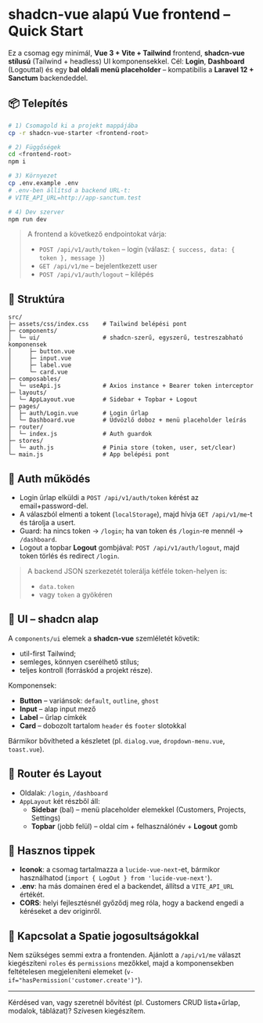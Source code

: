 # shadcn-vue alapú Vue frontend – Quick Start

Ez a csomag egy minimál, **Vue 3 + Vite + Tailwind** frontend, **shadcn-vue stílusú** (Tailwind + headless) UI komponensekkel.
Cél: **Login**, **Dashboard** (Logouttal) és egy **bal oldali menü placeholder** – kompatibilis a **Laravel 12 + Sanctum** backendeddel.

## 📦 Telepítés

```bash
# 1) Csomagold ki a projekt mappájába
cp -r shadcn-vue-starter <frontend-root>

# 2) Függőségek
cd <frontend-root>
npm i

# 3) Környezet
cp .env.example .env
# .env-ben állítsd a backend URL-t:
# VITE_API_URL=http://app-sanctum.test

# 4) Dev szerver
npm run dev
```

> A frontend a következő endpointokat várja:
> - `POST /api/v1/auth/token` – login (válasz: `{ success, data: { token }, message }`)
> - `GET /api/v1/me` – bejelentkezett user
> - `POST /api/v1/auth/logout` – kilépés

## 🧱 Struktúra

```
src/
├─ assets/css/index.css    # Tailwind belépési pont
├─ components/
│  └─ ui/                  # shadcn-szerű, egyszerű, testreszabható komponensek
│     ├─ button.vue
│     ├─ input.vue
│     ├─ label.vue
│     └─ card.vue
├─ composables/
│  └─ useApi.js            # Axios instance + Bearer token interceptor
├─ layouts/
│  └─ AppLayout.vue        # Sidebar + Topbar + Logout
├─ pages/
│  ├─ auth/Login.vue       # Login űrlap
│  └─ Dashboard.vue        # Üdvözlő doboz + menü placeholder leírás
├─ router/
│  └─ index.js             # Auth guardok
├─ stores/
│  └─ auth.js              # Pinia store (token, user, set/clear)
└─ main.js                 # App belépési pont
```

## 🔐 Auth működés

- Login űrlap elküldi a `POST /api/v1/auth/token` kérést az email+password-del.
- A válaszból elmenti a tokent (`localStorage`), majd hívja `GET /api/v1/me`-t és tárolja a usert.
- Guard: ha nincs token → `/login`; ha van token és `/login`-re mennél → `/dashboard`.
- Logout a topbar **Logout** gombjával: `POST /api/v1/auth/logout`, majd token törlés és redirect `/login`.

> A backend JSON szerkezetét tolerálja kétféle token-helyen is:
> - `data.token`
> - vagy `token` a gyökéren

## 🎨 UI – shadcn alap

A `components/ui` elemek a **shadcn-vue** szemléletét követik:
- util-first Tailwind; 
- semleges, könnyen cserélhető stílus;
- teljes kontroll (forráskód a projekt része).

Komponensek:
- **Button** – variánsok: `default`, `outline`, `ghost`
- **Input** – alap input mező
- **Label** – űrlap címkék
- **Card** – dobozolt tartalom `header` és `footer` slotokkal

Bármikor bővítheted a készletet (pl. `dialog.vue`, `dropdown-menu.vue`, `toast.vue`).

## 🧭 Router és Layout

- Oldalak: `/login`, `/dashboard`
- `AppLayout` két részből áll:
  - **Sidebar** (bal) – menü placeholder elemekkel (Customers, Projects, Settings)
  - **Topbar** (jobb felül) – oldal cím + felhasználónév + **Logout** gomb

## 🧰 Hasznos tippek

- **Iconok**: a csomag tartalmazza a `lucide-vue-next`-et, bármikor használhatod (`import { LogOut } from 'lucide-vue-next'`).
- **.env**: ha más domainen éred el a backendet, állítsd a `VITE_API_URL` értékét.
- **CORS**: helyi fejlesztésnél győződj meg róla, hogy a backend engedi a kéréseket a dev originről.

## 🔌 Kapcsolat a Spatie jogosultságokkal

Nem szükséges semmi extra a frontenden. Ajánlott a `/api/v1/me` választ kiegészíteni `roles` és `permissions` mezőkkel, majd a komponensekben feltételesen megjeleníteni elemeket (`v-if="hasPermission('customer.create')"`).

---

Kérdésed van, vagy szeretnél bővítést (pl. Customers CRUD lista+űrlap, modalok, táblázat)? Szívesen kiegészítem.
